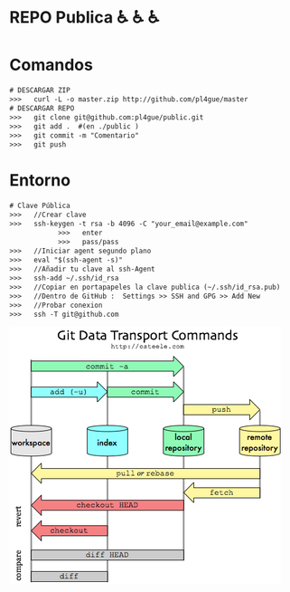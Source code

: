 # REPO Publica :wheelchair: :wheelchair: :wheelchair: 

# Comandos
    # DESCARGAR ZIP
    >>>   curl -L -o master.zip http://github.com/pl4gue/master
    # DESCARGAR REPO
    >>>   git clone git@github.com:pl4gue/public.git
    >>>   git add .  #(en ./public )
    >>>   git commit -m "Comentario"
    >>>   git push   
  
# Entorno
    # Clave Pública
    >>>   //Crear clave
    >>>   ssh-keygen -t rsa -b 4096 -C "your_email@example.com"
                >>>   enter
                >>>   pass/pass
    >>>   //Iniciar agent segundo plano
    >>>   eval "$(ssh-agent -s)"
    >>>   //Añadir tu clave al ssh-Agent
    >>>   ssh-add ~/.ssh/id_rsa
    >>>   //Copiar en portapapeles la clave publica (~/.ssh/id_rsa.pub)
    >>>   //Dentro de GitHub :  Settings >> SSH and GPG >> Add New
    >>>   //Probar conexion
    >>>   ssh -T git@github.com
    
      
    
![image](command.png)
